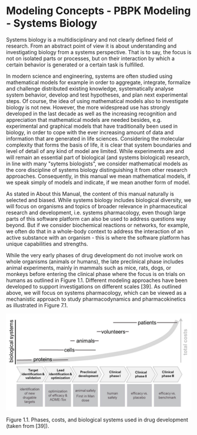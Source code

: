 # Modeling Concepts - PBPK Modeling - Systems Biology

Systems biology is a multidisciplinary and not clearly defined field of research. From an abstract point of view it is about understanding and investigating biology from a systems perspective. That is to say, the focus is not on isolated parts or processes, but on their interaction by which a certain behavior is generated or a certain task is fulfilled.

In modern science and engineering, systems are often studied using mathematical models for example in order to aggregate, integrate, formalize and challenge distributed existing knowledge, systematically analyse system behavior, develop and test hypotheses, and plan next experimental steps. Of course, the idea of using mathematical models also to investigate biology is not new. However, the more widespread use has strongly developed in the last decade as well as the increasing recognition and appreciation that mathematical models are needed besides, e.g. experimental and graphical models that have traditionally been used in biology, in order to cope with the ever increasing amount of data and information that are generated in life sciences. Considering the molecular complexity that forms the basis of life, it is clear that system boundaries and level of detail of any kind of model are limited. While experiments are and will remain an essential part of biological (and systems biological) research, in line with many "sytems biologists", we consider mathematical models as the core discipline of systems biology distinguishing it from other research approaches. Consequently, in this manual we mean mathematical models, if we speak simply of models and indicate, if we mean another form of model.

As stated in About this Manual, the content of this manual naturally is selected and biased. While systems biology includes biological diversity, we will focus on organisms and topics of broader relevance in pharmaceutical research and development, i.e. systems pharmacology, even though large parts of this software platform can also be used to address questions way beyond. But if we consider biochemical reactions or networks, for example, we often do that in a whole-body context to address the interaction of an active substance with an organism - this is where the software platform has unique capabilities and strengths.

While the very early phases of drug development do not involve work on whole organisms (animals or humans), the late preclinical phase includes animal experiments, mainly in mammals such as mice, rats, dogs, or monkeys before entering the clinical phase where the focus is on trials on humans as outlined in Figure 1.1. Different modeling approaches have been developed to support investigations on different scales [39]. As outlined above, we will focus on systems pharmacology, which can be viewed as a mechanistic approach to study pharmacodynamics and pharmacokinetics as illustrated in Figure 7.1.

![Phases, costs, and biological systems used in drug development](../../../images/chapter-1/01.png "Phases, costs, and biological systems used in drug development")

Figure 1.1. Phases, costs, and biological systems used in drug development (taken from [39]).
